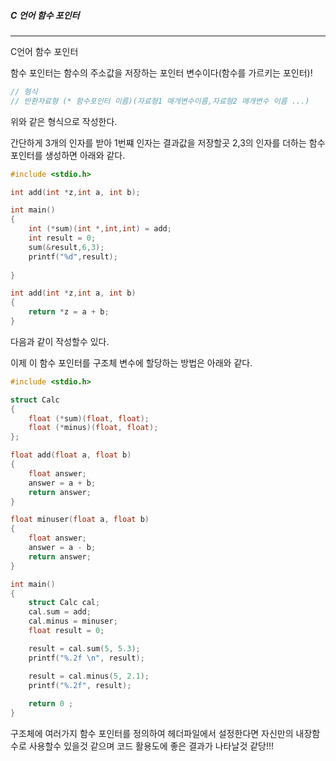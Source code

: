 ##### C 언어 함수 포인터

--------------------------------------------------------------------------------

C언어 함수 포인터

함수 포인터는 함수의 주소값을 저장하는 포인터 변수이다(함수를 가르키는 포인터)!

```c
// 형식
// 반환자료형 (* 함수포인터 이름)(자료형1 매개변수이름,자료형2 매개변수 이름 ...)
```

위와 같은 형식으로 작성한다.

간단하게 3개의 인자를 받아 1번쨰 인자는 결과값을 저장할곳 2,3의 인자를 더하는 함수 포인터를 생성하면 아래와 같다.

```c
#include <stdio.h>

int add(int *z,int a, int b);

int main()
{
    int (*sum)(int *,int,int) = add;
    int result = 0;
    sum(&result,6,3);
    printf("%d",result);
    
}

int add(int *z,int a, int b)
{
    return *z = a + b;
}
```

다음과 같이 작성할수 있다.



이제 이 함수 포인터를 구조체 변수에 할당하는 방법은 아래와 같다.

```c
#include <stdio.h>

struct Calc
{
	float (*sum)(float, float);
	float (*minus)(float, float);
};

float add(float a, float b)
{
	float answer;
	answer = a + b;
	return answer;
}

float minuser(float a, float b) 
{
	float answer;
	answer = a - b;
	return answer;
}

int main()
{
	struct Calc cal;
	cal.sum = add;
	cal.minus = minuser;
	float result = 0;

	result = cal.sum(5, 5.3);
	printf("%.2f \n", result);

	result = cal.minus(5, 2.1);
	printf("%.2f", result);
    
    return 0 ;
}
```

구조체에 여러가지 함수 포인터를 정의하여 헤더파일에서 설정한다면 자신만의 내장함수로 사용할수 있을것 같으며 코드 활용도에 좋은 결과가 나타날것 같당!!!